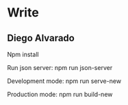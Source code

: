 # Write

## Diego Alvarado

Npm install

Run json server: npm run json-server

Development mode: npm run serve-new

Production mode: npm run build-new
